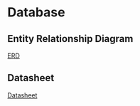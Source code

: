 # Database

## Entity Relationship Diagram
<a href="https://drive.google.com/file/d/1gqztP3hhQ1bpKVO54nKlz0nbwCh12IHU/view?usp=sharing" target="_blank">ERD</a>
## Datasheet
<a href="https://docs.google.com/spreadsheets/d/1F5hW3JR4R8_G22bKjfKRe9rZsmSjTExPSgV0lT2YeyM/edit?usp=sharing" target="_blank">Datasheet</a>


